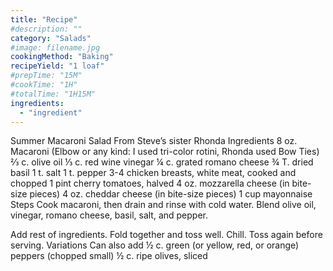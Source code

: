 ```yaml
---
title: "Recipe"
#description: ""
category: "Salads"
#image: filename.jpg
cookingMethod: "Baking"
recipeYield: "1 loaf"
#prepTime: "15M"
#cookTime: "1H"
#totalTime: "1H15M"
ingredients:
  - "ingredient"
---
```


Summer Macaroni Salad
From Steve’s sister Rhonda
Ingredients
8 oz. Macaroni (Elbow or any kind: I used tri-color rotini, Rhonda used Bow Ties)
⅔ c. olive oil
⅓ c. red wine vinegar
¼ c. grated romano cheese
¾ T. dried basil
1 t. salt
1 t. pepper
3-4 chicken breasts, white meat, cooked and chopped
1 pint cherry tomatoes, halved
4 oz. mozzarella cheese (in bite-size pieces)
4 oz. cheddar cheese (in bite-size pieces)
1 cup mayonnaise
Steps
Cook macaroni, then drain and rinse with cold water. Blend olive oil, vinegar, romano cheese, basil, salt, and pepper.


Add rest of ingredients. Fold together and toss well. Chill.
Toss again before serving.
Variations
Can also add
½ c. green (or yellow, red, or orange) peppers (chopped small)
½ c. ripe olives, sliced
